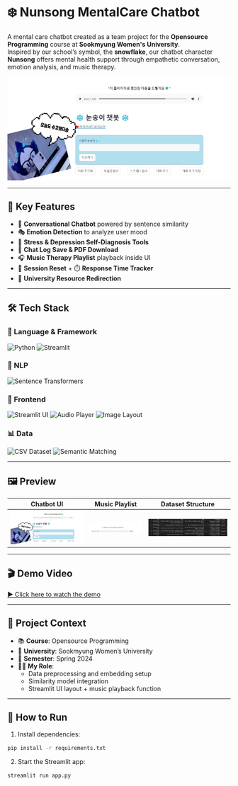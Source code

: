 # ❄️ Nunsong MentalCare Chatbot

A mental care chatbot created as a team project for the **Opensource Programming** course at **Sookmyung Women's University**.  
Inspired by our school’s symbol, the **snowflake**, our chatbot character **Nunsong** offers mental health support through empathetic conversation, emotion analysis, and music therapy.

<p align="center">
  <img src="./assets/main.png" alt="Nunsong Chatbot Main UI" width="600"/>
</p>

---

## 🧠 Key Features

- 💬 **Conversational Chatbot** powered by sentence similarity
- 🎭 **Emotion Detection** to analyze user mood
- 🧠 **Stress & Depression Self-Diagnosis Tools**
- 📝 **Chat Log Save & PDF Download**
- 🎧 **Music Therapy Playlist** playback inside UI
- 🔁 **Session Reset** + ⏱️ **Response Time Tracker**
- 🔗 **University Resource Redirection**

---

## 🛠️ Tech Stack

### 🚀 Language & Framework  
![Python](https://img.shields.io/badge/Python-3776AB?style=for-the-badge&logo=python&logoColor=white)
![Streamlit](https://img.shields.io/badge/Streamlit-FF4B4B?style=for-the-badge&logo=streamlit&logoColor=white)

### 🤖 NLP  
![Sentence Transformers](https://img.shields.io/badge/SentenceTransformers-MiniLM--L6--v2-0066CC?style=for-the-badge&logo=semanticweb&logoColor=white)

### 🎨 Frontend  
![Streamlit UI](https://img.shields.io/badge/Custom_UI-FF4B4B?style=for-the-badge&logo=streamlit&logoColor=white)
![Audio Player](https://img.shields.io/badge/Audio_Player-000000?style=for-the-badge&logo=soundcloud&logoColor=white)
![Image Layout](https://img.shields.io/badge/Image_Layout-FFD700?style=for-the-badge&logo=image&logoColor=black)

### 📊 Data  
![CSV Dataset](https://img.shields.io/badge/CSV_Dataset-Custom-4B8BBE?style=for-the-badge&logo=file&logoColor=white)
![Semantic Matching](https://img.shields.io/badge/Semantic_Matching-NLP-9C27B0?style=for-the-badge&logo=deepnote&logoColor=white)


---

## 🖼️ Preview

| Chatbot UI | Music Playlist | Dataset Structure |
|------------|----------------|-------------------|
| ![main](./assets/main.png) | ![playlist](./assets/playlist.png) | ![dataset](./assets/dataset.png) |

---

## 🎬 Demo Video

[▶️ Click here to watch the demo](https://www.youtube.com/watch?v=A2mP6LT728U)

---

## 📌 Project Context

- 📚 **Course**: Opensource Programming  
- 🏫 **University**: Sookmyung Women’s University  
- 📅 **Semester**: Spring 2024  
- 👩‍💻 **My Role**:
  - Data preprocessing and embedding setup
  - Similarity model integration
  - Streamlit UI layout + music playback function

---

## 🚀 How to Run

1. Install dependencies:
```bash
pip install -r requirements.txt
```
2. Start the Streamlit app:
```bash
streamlit run app.py
```
